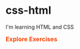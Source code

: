 # css-html
I'm learning HTML and CSS

<style> 

    a {
        text-decoration: none;
        color: orangered;
        font-weight: bold;
        font-size: medium;        
    }

</style>

<a href="https://renanrezende3301.github.io/css-html/central/index.html">Explore Exercises</a><br>
